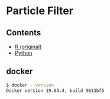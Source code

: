 # Particle Filter

## Contents
- [R (original)](./R)
- [Python](./py)

## docker
```bash
$ docker --version
Docker version 19.03.4, build 9013bf5
```